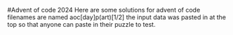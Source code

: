 #Advent of code 2024
Here are some solutions for advent of code filenames are named aoc[day]p(art)[1/2] the input data was pasted in at the top
so that anyone can paste in their puzzle to test.
